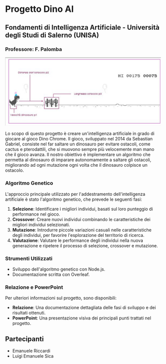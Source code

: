# Progetto Dino AI

## Fondamenti di Intelligenza Artificiale - Università degli Studi di Salerno (UNISA)
### Professore: F. Palomba

![Screenshot del gioco Dino Chrome](./img/image.png)

Lo scopo di questo progetto è creare un'intelligenza artificiale in grado di giocare al gioco Dino Chrome. Il gioco, sviluppato nel 2014 da Sebastian Gabriel, consiste nel far saltare un dinosauro per evitare ostacoli, come cactus e pterodattili, che si muovono sempre più velocemente man mano che il gioco avanza. Il nostro obiettivo è implementare un algoritmo che permetta al dinosauro di imparare autonomamente a saltare gli ostacoli, migliorando ad ogni mutazione ogni volta che il dinosauro colpisce un ostacolo.

### Algoritmo Genetico

L'approccio principale utilizzato per l'addestramento dell'intelligenza artificiale è stato l'algoritmo genetico, che prevede le seguenti fasi:

1. **Selezione**: Identificare i migliori individui, basati sul loro punteggio di performance nel gioco.
2. **Crossover**: Creare nuovi individui combinando le caratteristiche dei migliori individui selezionati.
3. **Mutazione**: Introdurre piccole variazioni casuali nelle caratteristiche degli individui, per favorire l'esplorazione del territorio di ricerca.
4. **Valutazione**: Valutare le performance degli individui nella nuova generazione e ripetere il processo di selezione, crossover e mutazione.

### Strumenti Utilizzati

- Sviluppo dell'algoritmo genetico con Node.js.
- Documentazione scritta con Overleaf.

### Relazione e PowerPoint

Per ulteriori informazioni sul progetto, sono disponibili:

- **Relazione**: Una documentazione dettagliata delle fasi di sviluppo e dei risultati ottenuti.
- **PowerPoint**: Una presentazione visiva dei principali punti trattati nel progetto.


## Partecipanti

- Emanuele Riccardi
- Luigi Emanuele Sica
